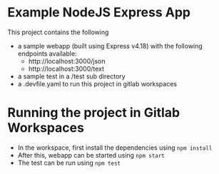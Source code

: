 # Example NodeJS Express App

This project contains the following
- a sample webapp (built using Express v4.18) with the following endpoints available:
    - http://localhost:3000/json
    - http://localhost:3000/text
- a sample test in a /test sub directory
- a .devfile.yaml to run this project in gitlab workspaces

# Running the project in Gitlab Workspaces

- In the workspace, first install the dependencies using `npm install`
- After this, webapp can be started using `npm start`
- The test can be run using `npm test`
